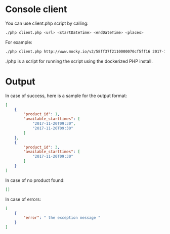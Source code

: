 # Console client

You can use client.php script by calling:

```bash
./php client.php <url> <startDateTime> <endDateTime> <places>  
```

For example:

```bash
./php client.php http://www.mocky.io/v2/58ff37f2110000070cf5ff16 2017-12-09T09:00 2017-12-19T19:00 37
```


./php is a script for running the script using the dockerized PHP install.

# Output

In case of success, here is a sample for the output format:

```json
[
    {
        "product_id": 1,
        "available_starttimes": [
            "2017-11-20T09:30",
            "2017-11-20T09:30"
        ]  
    },
    {
        "product_id": 3,
        "available_starttimes": [
            "2017-11-20T09:30"
        ]
    }
]
```

In case of no product found:
```json
[]
```

In case of errors:
```json
[
    { 
        "error": " the exception message " 
    }
]
```
